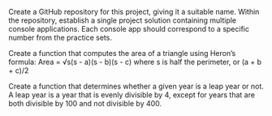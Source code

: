 Create a GitHub repository for this project, giving it a suitable name. Within the repository, establish a single project solution containing multiple console applications. Each console app should correspond to a specific number from the practice sets.

Create a function that computes the area of a triangle using Heron’s formula:
            Area = √s(s - a)(s - b)(s - c)
            where s is half the perimeter, or (a + b + c)/2

Create a function that determines whether a given year is a leap year or not. A leap year is a year that is evenly divisible by 4, except for years that are both divisible by 100 and not divisible by 400.
